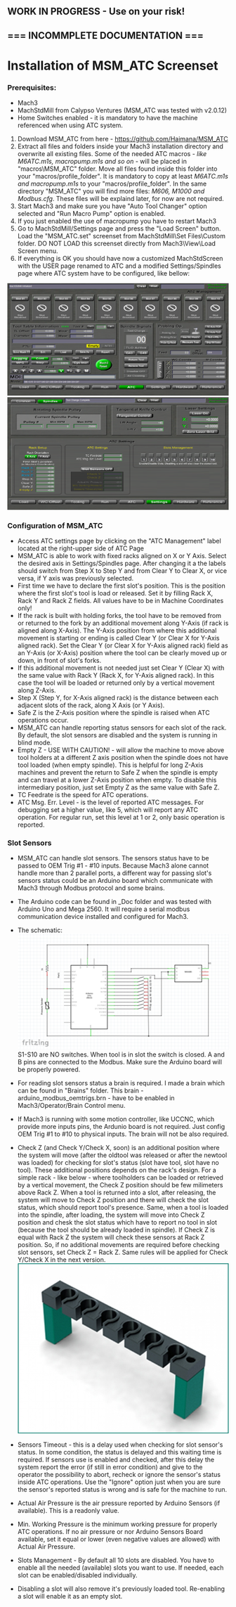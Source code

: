 ## WORK IN PROGRESS - Use on your risk!
##  === INCOMMPLETE DOCUMENTATION ===

# Installation of MSM_ATC Screenset

### Prerequisites:
- Mach3
- MachStdMill from Calypso Ventures (MSM_ATC was tested with v2.0.12)
- Home Switches enabled - it is mandatory to have the machine referenced when using ATC system.

1. Download MSM_ATC from here - https://github.com/Haimana/MSM_ATC
2. Extract all files and folders inside your Mach3 installation directory and overwrite all existing files. Some of the needed ATC macros - <i>like M6ATC.m1s, macropump.m1s and so on</i> - will be placed in "macros\MSM_ATC" folder. Move all files found inside this folder into your "macros/profile_folder". It is mandatory to copy at least <i>M6ATC.m1s and macropump.m1s</i> to your "macros/profile_folder". In the same directory "MSM_ATC" you will find more files: <i>M606, M1000 and Modbus.cfg</i>. These files will be explaind later, for now are not required.
3. Start Mach3 and make sure you have "Auto Tool Changer" option selected and "Run Macro Pump" option is enabled. 
4. If you just enabled the use of macropump you have to restart Mach3
5. Go to MachStdMill/Settings page and press the "Load Screen" button. Load the "MSM_ATC.set" screenset from MachStdMill\Set Files\Custom folder. DO NOT LOAD this screenset directly from Mach3\View\Load Screen menu.
6. If everything is OK you should have now a customized MachStdScreen with the USER page renamed to ATC and a modified Settings/Spindles page where ATC system have to be configured, like bellow:

![Unconfigured ATC Page](_Doc/Images/MSM_ATC_Unconfigured.PNG)
![Unconfigured ATC Settings Page](_Doc/Images/MSM_ATC_Settings_Unconfigured.PNG)

 
### Configuration of MSM_ATC
- Access ATC settings page by clicking on the "ATC Management" label located at the right-upper side of ATC Page
- MSM_ATC is able to work with fixed racks aligned on X or Y Axis. Select the desired axis in Settings/Spindles page. After changing it a  the labels should switch from Step X to Step Y and from Clear Y to Clear X, or vice versa, if Y axis was previously selected.
- First time we have to declare the first slot's position. This is the position where the first slot's tool is load or released. Set it by filling Rack X, Rack Y and Rack Z fields. All values have to be in Machine Coordinates only!
- If the rack is built with holding forks, the tool have to be removed from or returned to the fork by an additional movement along Y-Axis (if rack is aligned along X-Axis). The Y-Axis position from where this additional movement is starting or ending is called Clear Y (or Clear X for Y-Axis aligned rack). Set the Clear Y (or Clear X for Y-Axis aligned rack) field as an Y-Axis (or X-Axis) position where the tool can be clearly moved up or down, in front of slot's forks.
- If this additional movement is not needed just set Clear Y (Clear X) with the same value with Rack Y (Rack X, for Y-Axis aligned rack). In this case the tool will be loaded or returned only by a vertical movement along Z-Axis. 
-  Step X (Step Y, for X-Axis aligned rack) is the distance between each adjacent slots of the rack, along X Axis (or Y Axis).
-  Safe Z is the Z-Axis position where the spindle is raised when ATC operations occur.
-  MSM_ATC can handle reporting status sensors for each slot of the rack. By default, the slot sensors are disabled and the system is running in blind mode. 
-  Empty Z - USE WITH CAUTION! - will allow the machine to move above tool holders at a different Z axis position when the spindle does not have tool loaded (when empty spindle). This is helpful for long Z-Axis machines and prevent the return to Safe Z when the spindle is empty and can travel at a lower Z-Axis position when empty. To disable this intermediary position, just set Empty Z as the same value with Safe Z.
-  TC Feedrate is the speed for ATC operations.
-  ATC Msg. Err. Level - is the level of reported ATC messages. For debugging set a higher value, like 5, which will report any ATC operation. For regular run, set this level at 1 or 2, only basic operation is reported.


### Slot Sensors
- MSM_ATC can handle slot sensors. The sensors status have to be passed to OEM Trig #1 - #10 inputs. Because Mach3 alone cannot handle more than 2 parallel ports, a different way for passing slot's sensors status could be an Arduino board which communicate with Mach3 through Modbus protocol and some brains.
- The Arduino code can be found in _Doc folder and was tested with Arduino Uno and Mega 2560. It will require a serial modbus communication device installed and configured for Mach3.
- The schematic:  ![Arduino Schematic Diagram](_Doc/Images/Arduino_Schematic_Diagram.PNG) S1-S10 are NO switches. When tool is in slot the switch is closed. A and B pins are connected to the Modbus. Make sure the Arduino board will be properly powered.
- For reading slot sensors status a brain is required. I made a brain which can be found in "Brains" folder. This brain - arduino_modbus_oemtrigs.brn - have to be enabled in Mach3/Operator/Brain Control menu.
- If Mach3 is running with some motion controller, like UCCNC, which provide more inputs pins, the Ardunio board is not required. Just config OEM Trig #1 to #10 to physical inputs. The brain will not be also required.
- Check Z (and Check Y/Check X, soon) is an additional position where the system will move (after the oldtool was released or after the newtool was loaded) for checking for slot's status (slot have tool, slot have no tool). These additional positions depends on the rack's design. For a simple rack - like below - where toolholders can be loaded or retrieved by a vertical movement, the Check Z position should be few milimeters above Rack Z. When a tool is returned into a slot, after releasing, the system will move to Check Z position and there will check the slot status, which should report tool's presence. Same, when a tool is loaded into the spindle, after loading, the system will move into Check Z position and chesk the slot status which have to report no tool in slot (because the tool should be already loaded in spindle). If Check Z is equal with Rack Z the system will check these sensors at Rack Z position. So, if no additional movements are required before checking slot sensors, set Check Z = Rack Z. Same rules will be applied for Check Y/Check X in the next version.
![Simple Rack](_Doc/Images/Werkzeugmagazin_0.jpg) 

- Sensors Timeout - this is a delay used when checking for slot sensor's status. In some condition, the status is delayed and this waiting time is required. If sensors use is enabled and checked, after this delay the system report the error (if still in error condition) and give to the operator the possibility to abort, recheck or ignore the sensor's status inside ATC operations. Use the "Ignore" option just when you are sure the sensor's reported status is wrong and is safe for the machine to run.
- Actual Air Pressure is the air pressure reported by Arduino Sensors (if available). This is a readonly value.
- Min. Working Pressure is the minimum working pressure for properly ATC operations. If no air pressure or nor Arduino Sensors Board available, set it equal or lower (even negative values are allowed) with Actual Air Pressure.
- Slots Management - By default all 10 slots are disabled. You have to enable all the needed (available) slots you want to use. If needed, each slot can be enabled/disabled individually.
- Disabling a slot will also remove it's previously loaded tool. Re-enabling a slot will enable it as an empty slot. 
